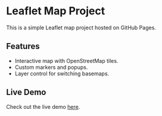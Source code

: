 # Leaflet Map Project

This is a simple Leaflet map project hosted on GitHub Pages.

## Features
- Interactive map with OpenStreetMap tiles.
- Custom markers and popups.
- Layer control for switching basemaps.

## Live Demo
Check out the live demo [here](https://Lapworth.github.io/leaflet/thisisanhtml.html).


